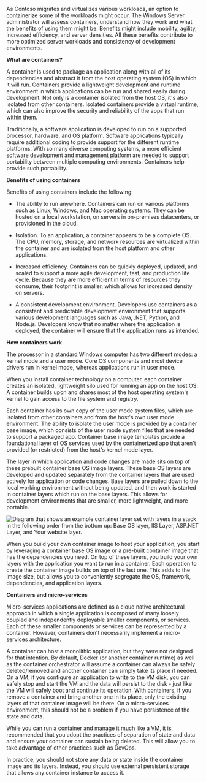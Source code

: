 As Contoso migrates and virtualizes various workloads, an option to containerize some of the workloads might occur. The Windows Server administrator will assess containers, understand how they work and what the benefits of using them might be. Benefits might include mobility, agility, increased efficiency, and server densities. All these benefits contribute to more optimized server workloads and consistency of development environments.

**What are containers?**

A container is used to package an application along with all of its dependencies and abstract it from the host operating system (OS) in which it will run. Containers provide a lightweight development and runtime environment in which applications can be run and shared easily during development. Not only is a container isolated from the host OS, it's also isolated from other containers. Isolated containers provide a virtual runtime, which can also improve the security and reliability of the apps that run within them.

Traditionally, a software application is developed to run on a supported processor, hardware, and OS platform. Software applications typically require additional coding to provide support for the different runtime platforms. With so many diverse computing systems, a more efficient software development and management platform are needed to support portability between multiple computing environments. Containers help provide such portability.

**Benefits of using containers**

Benefits of using containers include the following:

- The ability to run anywhere. Containers can run on various platforms such as Linux, Windows, and Mac operating systems. They can be hosted on a local workstation, on servers in on-premises datacenters, or provisioned in the cloud.

- Isolation. To an application, a container appears to be a complete OS. The CPU, memory, storage, and network resources are virtualized within the container and are isolated from the host platform and other applications.

- Increased efficiency. Containers can be quickly deployed, updated, and scaled to support a more agile development, test, and production life cycle. Because they are more efficient in terms of resources they consume, their footprint is smaller, which allows for increased density on servers.

- A consistent development environment. Developers use containers as a consistent and predictable development environment that supports various development languages such as Java, .NET, Python, and Node.js. Developers know that no matter where the application is deployed, the container will ensure that the application runs as intended.

**How containers work**

The processor in a standard Windows computer has two different modes: a kernel mode and a user mode. Core OS components and most device drivers run in kernel mode, whereas applications run in user mode.

When you install container technology on a computer, each container creates an isolated, lightweight silo used for running an app on the host OS. A container builds upon and shares most of the host operating system's kernel to gain access to the file system and registry.

Each container has its own copy of the user mode system files, which are isolated from other containers and from the host's own user mode environment. The ability to isolate the user mode is provided by a container base image, which consists of the user mode system files that are needed to support a packaged app. Container base image templates provide a foundational layer of OS services used by the containerized app that aren't provided (or restricted) from the host's kernel mode layer.

The layer in which application and code changes are made sits on top of these prebuilt container base OS image layers. These base OS layers are developed and updated separately from the container layers that are used actively for application or code changes. Base layers are pulled down to the local working environment without being updated, and then work is started in container layers which run on the base layers. This allows for development environments that are smaller, more lightweight, and more portable.

![Diagram that shows an example container layer set with layers in a stack in the following order from the bottom up: Base OS layer, IIS Layer, ASP.NET Layer, and Your website layer.](../media/run-containers-on-windows-server-01.png)

When you build your own container image to host your application, you start by leveraging a container base OS image or a pre-built container image that has the dependencies you need. On top of these layers, you build your own layers with the application you want to run in a container. Each operation to create the container image builds on top of the last one. This adds to the image size, but allows you to conveniently segregate the OS, framework, dependencies, and application layers.

**Containers and micro-services**

Micro-services applications are defined as a cloud native architectural approach in which a single application is composed of many loosely coupled and independently deployable smaller components, or services. Each of these smaller components or services can be represented by a container. However, containers don't necessarily implement a micro-services architecture.

A container can host a monolithic application, but they were not designed for that intention. By default, Docker (or another container runtime) as well as the container orchestrator will assume a container can always be safely deleted/removed and another container can simply take its place if needed. On a VM, if you configure an application to write to the VM disk, you can safely stop and start the VM and the data will persist to the disk - just like the VM will safely boot and continue its operation. With containers, if you remove a container and bring another one in its place, only the existing layers of that container image will be there. On a micro-services environment, this should not be a problem if you have persistence of the state and data.

While you can run a container and manage it much like a VM, it is recommended that you adopt the practices of separation of state and data and ensure your container can sustain being deleted. This will allow you to take advantage of other practices such as DevOps.

In practice, you should not store any data or state inside the container image and its layers. Instead, you should use external persistent storage that allows any container instance to access it.